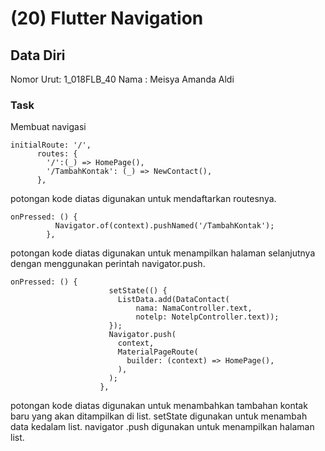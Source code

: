 # (20) Flutter Navigation
## Data Diri

Nomor Urut: 1_018FLB_40
Nama : Meisya Amanda Aldi

### Task
Membuat navigasi
```
initialRoute: '/',
      routes: {
        '/':(_) => HomePage(),
        '/TambahKontak': (_) => NewContact(),
      },
```
potongan kode diatas digunakan untuk mendaftarkan routesnya.
```
onPressed: () {
          Navigator.of(context).pushNamed('/TambahKontak');
        },
```
potongan kode diatas digunakan untuk menampilkan halaman selanjutnya dengan menggunakan perintah navigator.push.
```
onPressed: () {
                      setState(() {
                        ListData.add(DataContact(
                            nama: NamaController.text,
                            notelp: NotelpController.text));
                      });
                      Navigator.push(
                        context,
                        MaterialPageRoute(
                          builder: (context) => HomePage(),
                        ),
                      );
                    },
```
potongan kode diatas digunakan untuk menambahkan tambahan kontak baru yang akan ditampilkan di list. setState digunakan untuk menambah data kedalam list. navigator .push digunakan untuk menampilkan halaman list.
